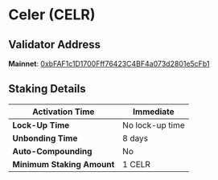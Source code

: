 # Celer (CELR)

## **Validator Address**

**Mainnet**: [0xbFAF1c1D1700Fff76423C4BF4a073d2801e5cFb1](https://sgn.celer.network/#/staking)

## Staking Details

| **Activation Time**        | Immediate       |
| -------------------------- | --------------- |
| **Lock-Up Time**           | No lock-up time |
| **Unbonding Time**         | 8 days          |
| **Auto-Compounding**       | No              |
| **Minimum Staking Amount** | 1 CELR          |

